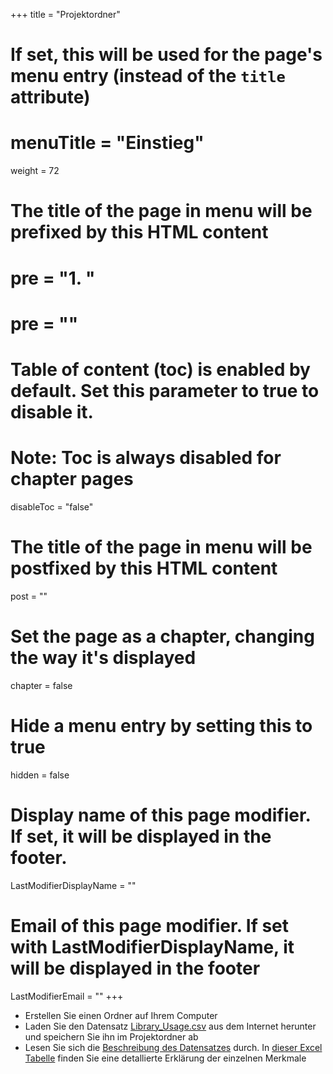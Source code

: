 +++
title = "Projektordner"
# If set, this will be used for the page's menu entry (instead of the `title` attribute)
# menuTitle = "Einstieg"
weight = 72
# The title of the page in menu will be prefixed by this HTML content
 # pre = "<b>1. </b>"
# pre = "<i class='fab fa-github'></i>"
# Table of content (toc) is enabled by default. Set this parameter to true to disable it.
# Note: Toc is always disabled for chapter pages
disableToc = "false"
# The title of the page in menu will be postfixed by this HTML content
post = ""
# Set the page as a chapter, changing the way it's displayed
chapter = false
# Hide a menu entry by setting this to true
hidden = false
# Display name of this page modifier. If set, it will be displayed in the footer.
LastModifierDisplayName = ""
# Email of this page modifier. If set with LastModifierDisplayName, it will be displayed in the footer
LastModifierEmail = ""
+++ 


- Erstellen Sie einen Ordner auf Ihrem Computer
- Laden Sie den Datensatz [Library_Usage.csv](https://data.sfgov.org/api/views/qzz6-2jup/rows.csv?accessType=DOWNLOAD) aus dem Internet herunter und speichern Sie ihn im Projektordner ab
- Lesen Sie sich die [Beschreibung des Datensatzes](https://data.sfgov.org/Culture-and-Recreation/Library-Usage/qzz6-2jup) durch. In [dieser Excel Tabelle](https://data.sfgov.org/api/views/qzz6-2jup/files/72c2070f-7b56-4d14-840a-d1a70f5d0f19?download=true&filename=LIB-0003_DataDictionary_library-usage.xlsx) finden Sie eine detallierte Erklärung der einzelnen Merkmale







